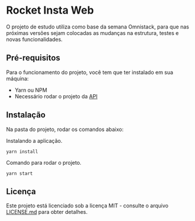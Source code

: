 # Rocket Insta Web

O projeto de estudo utiliza como base da semana Omnistack, para que nas próximas versões sejam colocadas as mudanças na estrutura, testes e novas funcionalidades.

## Pré-requisitos

Para o funcionamento do projeto, você tem que ter instalado em sua máquina:

- Yarn ou NPM
- Necessário rodar o projeto da [API](https://github.com/renesoaresse/oministack-rocket-insta-api)

## Instalação

Na pasta do projeto, rodar os comandos abaixo:

Instalando a aplicação.

```
yarn install
```

Comando para rodar o projeto.

```
yarn start
```

## Licença

Este projeto está licenciado sob a licença MIT - consulte o arquivo [LICENSE.md](LICENSE.md) para obter detalhes.
